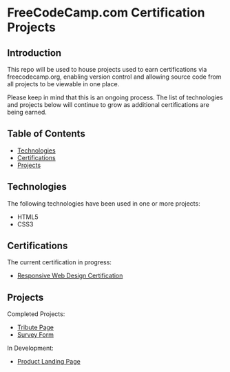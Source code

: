 # FreeCodeCamp.com Certification Projects

## Introduction
This repo will be used to house projects used to earn certifications via freecodecamp.org, enabling version control and allowing source code from all projects to be viewable in one place.

Please keep in mind that this is an ongoing process. The list of technologies and projects below will continue to grow as additional certifications are being earned.

## Table of Contents
* [Technologies](#technologies)
* [Certifications](#certifications)
* [Projects](#projects)

## Technologies
The following technologies have been used in one or more projects:
* HTML5
* CSS3

## Certifications
The current certification in progress:
* [Responsive Web Design Certification](https://github.com/midnightCompile/FreeCodeCamp-Certification-Projects/tree/master/responsive-web-design-certification)

## Projects
Completed Projects:
* [Tribute Page](https://github.com/midnightCompile/FreeCodeCamp-Certification-Projects/tree/master/responsive-web-design-certification/tribute-page)
* [Survey Form](https://github.com/midnightCompile/FreeCodeCamp-Certification-Projects/tree/master/responsive-web-design-certification/survey-form)

In Development:
* [Product Landing Page](https://github.com/midnightCompile/FreeCodeCamp-Certification-Projects/tree/master/responsive-web-design-certification/product-landing-page)